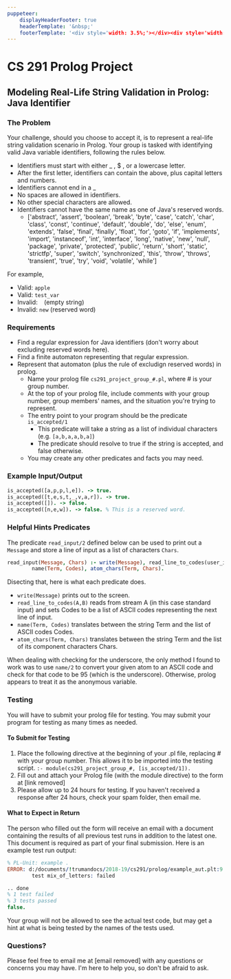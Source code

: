 ```yaml
---
puppeteer:
    displayHeaderFooter: true
    headerTemplate: '&nbsp;'
    footerTemplate: '<div style='width: 3.5%;'></div><div style='width: 45%; float:left; font-size: 10px; color: #ccc;'>Page <span class='pageNumber'></span> of <span class='totalPages'></span></div><div style='width: 3%;'></div><div style='width: 45%; text-align: right; float:right; font-size: 10px; color:#ccc;'>CS 291 Prolog Project: JAva Identifier</strong></div><div style='width: 3.5%;'></div>'
---
```

# CS 291 Prolog Project
## Modeling Real-Life String Validation in Prolog: Java Identifier

### The Problem
Your challenge, should you choose to accept it, is to represent a real-life string validation scenario in Prolog. Your group is tasked with identifying valid Java variable identifiers, following the rules below.
+ Identifiers must start with either  _ ,  $ , or a lowercase letter.
+ After the first letter, identifiers can contain the above, plus capital letters and numbers.
+ Identifiers cannot end in a  _ 
+ No spaces are allowed in identifiers.
+ No other special characters are allowed.
+ Identifiers cannot have the same name as one of Java's reserved words.
  + ['abstract', 'assert', 'boolean', 'break', 'byte', 'case', 'catch', 'char', 'class', 'const',
'continue', 'default', 'double', 'do', 'else', 'enum', 'extends', 'false', 'final', 'finally', 'float',
'for', 'goto', 'if', 'implements', 'import', 'instanceof', 'int', 'interface', 'long', 'native', 'new',
'null', 'package', 'private', 'protected', 'public', 'return', 'short', 'static', 'strictfp', 'super',
'switch', 'synchronized', 'this', 'throw', 'throws', 'transient', 'true', 'try', 'void', 'volatile',
'while'] 

For example,
+ Valid: `apple`
+ Valid: `test_var`
+ Invalid: ` ` (empty string)
+ Invalid: `new` (reserved word)

### Requirements
+ Find a regular expression for Java identifiers (don't worry about excluding reserved words here).
+ Find a finite automaton representing that regular expression.
+ Represent that automaton (plus the rule of excludign reserved words) in prolog.
  + Name your prolog file `cs291_project_group_#.pl`, where # is your group number.
  + At the top of your prolog file, include comments with your group number, group members' names, and the situation you're trying to represent.
  + The entry point to your program should be the predicate `is_accepted/1`
    + This predicate will take a string as a list of individual characters (e.g. `[a,b,a,a,b,a]`)
    + The predicate should resolve to true if the string is accepted, and false otherwise.
  + You may create any other predicates and facts you may need.

### Example Input/Output
```prolog
is_accepted([a,p,p,l,e]). -> true.
is_accepted([t,e,s,t,_,v,a,r]). -> true.
is_accepted([]). -> false.
is_accepted([n,e,w]). -> false. % This is a reserved word.
```

### Helpful Hints Predicates
The predicate `read_input/2` defined below can be used to print out a `Message` and store a line of input as a list of characters `Chars`. 
```prolog
read_input(Message, Chars) :- write(Message), read_line_to_codes(user_input, Codes), 
        name(Term, Codes), atom_chars(Term, Chars).
```

Disecting that, here is what each predicate does.
+ `write(Message)` prints out to the screen.
+ `read_line_to_codes(A,B)` reads from stream A (in this case standard input) and sets Codes to be a list of ASCII codes representing the next line of input.
+ `name(Term, Codes)` translates between the string Term and the list of ASCII codes Codes.
+ `atom_chars(Term, Chars)` translates between the string Term and the list of its component characters Chars.

When dealing with checking for the underscore, the only method I found to work was to use `name/2` to convert your given atom to an ASCII code and check for that code to be 95 (which is the underscore). Otherwise, prolog appears to treat it as the anonymous variable.
  
### Testing
You will have to submit your prolog file for testing. You may submit your program for testing as many times as needed.

#### To Submit for Testing
1. Place the following directive at the beginning of your .pl file, replacing # with your group number. This allows it to be imported into the testing script. `:- module(cs291_project_group_#, [is_accepted/1]).`
2. Fill out and attach your Prolog file (with the module directive) to the form at [link removed]  
3. Please allow up to 24 hours for testing. If you haven't received a response after 24 hours, check your spam folder, then email me.

#### What to Expect in Return
The person who filled out the form will receive an email with a document containing the results of all previous test runs in addition to the latest one. This document is required as part of your final submission. Here is an example test run output:
```prolog
% PL-Unit: example .
ERROR: d:/documents/!trumandocs/2018-19/cs291/prolog/example_aut.plt:9:
        test mix_of_letters: failed

.. done
% 1 test failed
% 3 tests passed
false.
```
Your group will not be allowed to see the actual test code, but may get a hint at what is being tested by the names of the tests used.

### Questions?
Please feel free to email me at [email removed] with any questions or concerns you may have. I'm here to help you, so don't be afraid to ask.